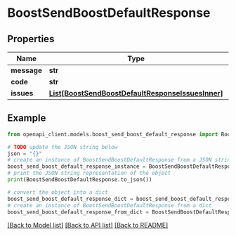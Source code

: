 # BoostSendBoostDefaultResponse


## Properties

Name | Type | Description | Notes
------------ | ------------- | ------------- | -------------
**message** | **str** |  | 
**code** | **str** |  | 
**issues** | [**List[BoostSendBoostDefaultResponseIssuesInner]**](BoostSendBoostDefaultResponseIssuesInner.md) |  | [optional] 

## Example

```python
from openapi_client.models.boost_send_boost_default_response import BoostSendBoostDefaultResponse

# TODO update the JSON string below
json = "{}"
# create an instance of BoostSendBoostDefaultResponse from a JSON string
boost_send_boost_default_response_instance = BoostSendBoostDefaultResponse.from_json(json)
# print the JSON string representation of the object
print(BoostSendBoostDefaultResponse.to_json())

# convert the object into a dict
boost_send_boost_default_response_dict = boost_send_boost_default_response_instance.to_dict()
# create an instance of BoostSendBoostDefaultResponse from a dict
boost_send_boost_default_response_from_dict = BoostSendBoostDefaultResponse.from_dict(boost_send_boost_default_response_dict)
```
[[Back to Model list]](../README.md#documentation-for-models) [[Back to API list]](../README.md#documentation-for-api-endpoints) [[Back to README]](../README.md)


